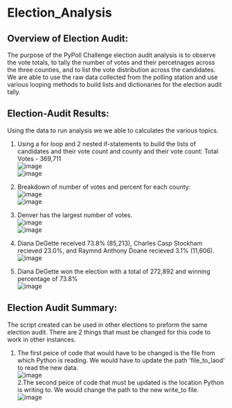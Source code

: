 # Election_Analysis
## Overview of Election Audit:
The purpose of the PyPoll Challenge election audit analysis is to observe the vote totals, to tally the number of votes and their percetnages across the three counties, and to list the vote distribution across the candidates. We are able to use the raw data collected from the polling station and use various looping methods to build lists and dictionaries for the election audit tally.

## Election-Audit Results:
Using the data to run analysis we we able to calculates the various topics.
1. Using a for loop and 2 nested if-statements to build the lists of candidates and their vote count and county and their vote count: Total Votes - 369,711  
![image](https://user-images.githubusercontent.com/99375741/158099491-ec2740ae-9a48-4b7d-910b-ff26800be9a4.png)  
![image](https://user-images.githubusercontent.com/99375741/158099306-0e96fd00-5896-4e2a-bf86-bb5dc93436c2.png)  

2. Breakdown of number of votes and percent for each county:  
![image](https://user-images.githubusercontent.com/99375741/158099611-3df0694a-ecbd-4e2e-8d04-0edc029ee416.png)  
![image](https://user-images.githubusercontent.com/99375741/158099725-30701415-2fba-4363-baa8-428937aca1e4.png)  

3. Denver has the largest number of votes.  
![image](https://user-images.githubusercontent.com/99375741/158099830-c218a7c9-8c1b-44d3-93b2-c0d8092c735b.png)  
![image](https://user-images.githubusercontent.com/99375741/158099910-84f87844-0fcc-4a71-a557-f99e59f9149e.png)  

4. Diana DeGette received 73.8% (85,213), Charles Casp Stockham recieved 23.0%, and Raymnd Anthony Doane recieved 3.1% (11,606).  
![image](https://user-images.githubusercontent.com/99375741/158100036-9de755bd-d3ab-4192-a8c8-54ca9c8cf184.png)  

5. Diana DeGette won the election with a total of 272,892 and winning percentage of 73.8%  
![image](https://user-images.githubusercontent.com/99375741/158100063-360f67f5-f717-472f-a210-c7334c2dd2b8.png)  

## Election Audit Summary:  
The script created can be used in other elections to preform the same election audit. There are 2 things that must be changed for this code to work in other instances.  
1. The first peice of code that would have to be changed is the file from which Python is reading. We would have to update the path 'file_to_laod' to read the new data.  
![image](https://user-images.githubusercontent.com/99375741/158100641-d16b4542-4297-403d-aee2-94109b036712.png)  
2.The second peice of code that must be updated is the location Python is writing to. We would change the path to the new write_to file.  
![image](https://user-images.githubusercontent.com/99375741/158100862-5e835179-8dcd-43e9-ac64-beedf98cd2d4.png)  
